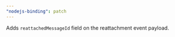```yaml
---
"nodejs-binding": patch
---
```


Adds `reattachedMessageId` field on the reattachment event payload.
